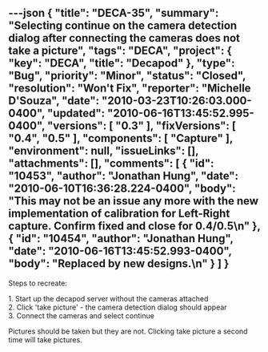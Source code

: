 ---json
{
  "title": "DECA-35",
  "summary": "Selecting continue on the camera detection dialog after connecting the cameras does not take a picture",
  "tags": "DECA",
  "project": {
    "key": "DECA",
    "title": "Decapod"
  },
  "type": "Bug",
  "priority": "Minor",
  "status": "Closed",
  "resolution": "Won't Fix",
  "reporter": "Michelle D'Souza",
  "date": "2010-03-23T10:26:03.000-0400",
  "updated": "2010-06-16T13:45:52.995-0400",
  "versions": [
    "0.3"
  ],
  "fixVersions": [
    "0.4",
    "0.5"
  ],
  "components": [
    "Capture"
  ],
  "environment": null,
  "issueLinks": [],
  "attachments": [],
  "comments": [
    {
      "id": "10453",
      "author": "Jonathan Hung",
      "date": "2010-06-10T16:36:28.224-0400",
      "body": "This may not be an issue any more with the new implementation of calibration for Left-Right capture. Confirm fixed and close for 0.4/0.5\n"
    },
    {
      "id": "10454",
      "author": "Jonathan Hung",
      "date": "2010-06-16T13:45:52.993-0400",
      "body": "Replaced by new designs.\n"
    }
  ]
}
---
Steps to recreate:

1\. Start up the decapod server without the cameras attached\
2\. Click 'take picture' - the camera detection dialog should appear\
3\. Connect the cameras and select continue

Pictures should be taken but they are not. Clicking take picture a second time will take pictures.&#x20;

        